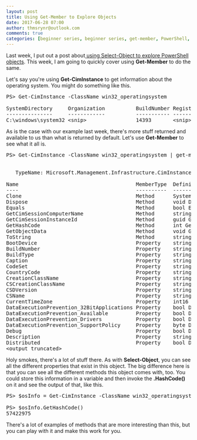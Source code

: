 ```yaml
---
layout: post
title: Using Get-Member to Explore Objects
date: 2017-06-28 07:00
author: thmsrynr@outlook.com
comments: true
categories: [beginner series, beginner series, get-member, PowerShell, powershell, Uncategorized, working with objects]
---
```

Last week, I put out a post about<a href="http://www.workingsysadmin.com/using-select-object-to-explore-objects/" target="_blank" rel="noopener noreferrer"> using Select-Object to explore PowerShell objects</a>. This week, I am going to quickly cover using <strong>Get-Member</strong> to do the same.

<!--more-->

Let's say you're using <strong>Get-CimInstance</strong> to get information about the operating system. You might do something like this.

<pre class="lang:ps decode:true">PS&gt; Get-CimInstance -ClassName win32_operatingsystem

SystemDirectory     Organization          BuildNumber RegisteredUser        SerialNumber            Version
---------------     ------------          ----------- --------------        ------------            -------
C:\windows\system32 &lt;snip&gt;                14393       &lt;snip&gt;                &lt;snip&gt;                  10.0.14393</pre>

As is the case with our example last week, there's more stuff returned and available to us than what is returned by default. Let's use <strong>Get-Member</strong> to see what it all is.

<pre class="lang:ps decode:true ">PS&gt; Get-CimInstance -ClassName win32_operatingsystem | get-member


   TypeName: Microsoft.Management.Infrastructure.CimInstance#root/cimv2/Win32_OperatingSystem

Name                                      MemberType  Definition
----                                      ----------  ----------
Clone                                     Method      System.Object ICloneable.Clone()
Dispose                                   Method      void Dispose(), void IDisposable.Dispose()
Equals                                    Method      bool Equals(System.Object obj)
GetCimSessionComputerName                 Method      string GetCimSessionComputerName()
GetCimSessionInstanceId                   Method      guid GetCimSessionInstanceId()
GetHashCode                               Method      int GetHashCode()
GetObjectData                             Method      void GetObjectData(System.Runtime.Serialization.SerializationInfo info, System.Runtime.Serialization.StreamingCon... GetType                                   Method      type GetType()
ToString                                  Method      string ToString()
BootDevice                                Property    string BootDevice {get;}
BuildNumber                               Property    string BuildNumber {get;}
BuildType                                 Property    string BuildType {get;}
Caption                                   Property    string Caption {get;}
CodeSet                                   Property    string CodeSet {get;}
CountryCode                               Property    string CountryCode {get;}
CreationClassName                         Property    string CreationClassName {get;}
CSCreationClassName                       Property    string CSCreationClassName {get;}
CSDVersion                                Property    string CSDVersion {get;}
CSName                                    Property    string CSName {get;}
CurrentTimeZone                           Property    int16 CurrentTimeZone {get;}
DataExecutionPrevention_32BitApplications Property    bool DataExecutionPrevention_32BitApplications {get;}
DataExecutionPrevention_Available         Property    bool DataExecutionPrevention_Available {get;}
DataExecutionPrevention_Drivers           Property    bool DataExecutionPrevention_Drivers {get;}
DataExecutionPrevention_SupportPolicy     Property    byte DataExecutionPrevention_SupportPolicy {get;}
Debug                                     Property    bool Debug {get;}
Description                               Property    string Description {get;set;}
Distributed                               Property    bool Distributed {get;}
&lt;output truncated&gt;</pre>

Holy smokes, there's a lot of stuff there. As with <strong>Select-Object</strong>, you can see all the different properties that exist in this object. The big difference here is that you can see all the different methods this object comes with, too. You could store this information in a variable and then invoke the <strong>.HashCode</strong><strong>()</strong> on it and see the output of that, like this.

<pre class="lang:ps decode:true">PS&gt; $osInfo = Get-CimInstance -ClassName win32_operatingsystem

PS&gt; $osInfo.GetHashCode()
57422975</pre>

There's a lot of examples of methods that are more interesting than this, but you can play with it and make this work for you.

&nbsp;
